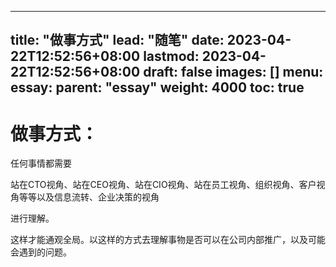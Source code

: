 
---
title: "做事方式"
lead: "随笔"
date: 2023-04-22T12:52:56+08:00
lastmod: 2023-04-22T12:52:56+08:00
draft: false
images: []
menu:
  essay:
    parent: "essay"
weight: 4000
toc: true
---
# 做事方式：

任何事情都需要

站在CTO视角、站在CEO视角、站在CIO视角、站在员工视角、组织视角、客户视角等等以及信息流转、企业决策的视角

进行理解。

这样才能通观全局。以这样的方式去理解事物是否可以在公司内部推广，以及可能会遇到的问题。
